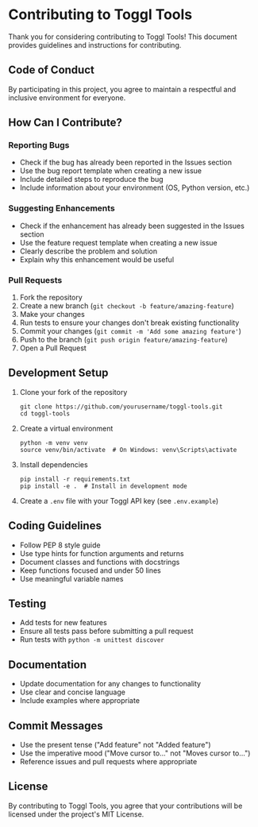 # Contributing to Toggl Tools

Thank you for considering contributing to Toggl Tools! This document provides guidelines and instructions for contributing.

## Code of Conduct

By participating in this project, you agree to maintain a respectful and inclusive environment for everyone.

## How Can I Contribute?

### Reporting Bugs

- Check if the bug has already been reported in the Issues section
- Use the bug report template when creating a new issue
- Include detailed steps to reproduce the bug
- Include information about your environment (OS, Python version, etc.)

### Suggesting Enhancements

- Check if the enhancement has already been suggested in the Issues section
- Use the feature request template when creating a new issue
- Clearly describe the problem and solution
- Explain why this enhancement would be useful

### Pull Requests

1. Fork the repository
2. Create a new branch (`git checkout -b feature/amazing-feature`)
3. Make your changes
4. Run tests to ensure your changes don't break existing functionality
5. Commit your changes (`git commit -m 'Add some amazing feature'`)
6. Push to the branch (`git push origin feature/amazing-feature`)
7. Open a Pull Request

## Development Setup

1. Clone your fork of the repository
   ```
   git clone https://github.com/yourusername/toggl-tools.git
   cd toggl-tools
   ```

2. Create a virtual environment
   ```
   python -m venv venv
   source venv/bin/activate  # On Windows: venv\Scripts\activate
   ```

3. Install dependencies
   ```
   pip install -r requirements.txt
   pip install -e .  # Install in development mode
   ```

4. Create a `.env` file with your Toggl API key (see `.env.example`)

## Coding Guidelines

- Follow PEP 8 style guide
- Use type hints for function arguments and returns
- Document classes and functions with docstrings
- Keep functions focused and under 50 lines
- Use meaningful variable names

## Testing

- Add tests for new features
- Ensure all tests pass before submitting a pull request
- Run tests with `python -m unittest discover`

## Documentation

- Update documentation for any changes to functionality
- Use clear and concise language
- Include examples where appropriate

## Commit Messages

- Use the present tense ("Add feature" not "Added feature")
- Use the imperative mood ("Move cursor to..." not "Moves cursor to...")
- Reference issues and pull requests where appropriate

## License

By contributing to Toggl Tools, you agree that your contributions will be licensed under the project's MIT License.